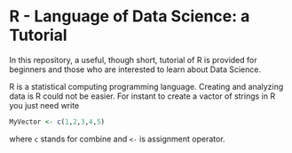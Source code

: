 # R - Language of Data Science: a Tutorial

In this repository, a useful, though short, tutorial of R is provided for beginners and those who are interested 
to learn about Data Science.

R is a statistical computing programming language. Creating and analyzing data is R could not be easier. For instant
to create a vactor of strings in R you just need write 

```R 
MyVector <- c(1,2,3,4,5)
```

where `c` stands for combine and `<-` is assignment operator.
